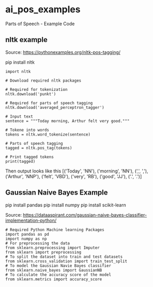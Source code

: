 # ai_pos_examples
Parts of Speech - Example Code 

## nltk example 

Source: https://pythonexamples.org/nltk-pos-tagging/

pip install nltk

```
import nltk

# Download required nltk packages

# Required for tokenization
nltk.download('punkt')

# Required for parts of speech tagging
nltk.download('averaged_perceptron_tagger')

# Input text
sentence = """Today morning, Arthur felt very good."""

# Tokene into words
tokens = nltk.word_tokenize(sentence)

# Parts of speech tagging
tagged = nltk.pos_tag(tokens)

# Print tagged tokens
print(tagged)
```
Then output looks like this 
[('Today', 'NN'), ('morning', 'NN'), (',', ','), ('Arthur', 'NNP'), ('felt', 'VBD'), ('very', 'RB'), ('good', 'JJ'), ('.', '.')]

## Gaussian Naive Bayes Example 

pip install pandas
pip install numpy
pip install scikit-learn

Source: https://dataaspirant.com/gaussian-naive-bayes-classifier-implementation-python/

```
# Required Python Machine learning Packages
import pandas as pd
import numpy as np
# For preprocessing the data
from sklearn.preprocessing import Imputer
from sklearn import preprocessing
# To split the dataset into train and test datasets
from sklearn.cross_validation import train_test_split
# To model the Gaussian Navie Bayes classifier
from sklearn.naive_bayes import GaussianNB
# To calculate the accuracy score of the model
from sklearn.metrics import accuracy_score

```





